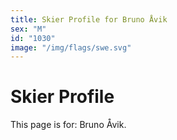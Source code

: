 ```yaml
---
title: Skier Profile for Bruno Åvik
sex: "M"
id: "1030"
image: "/img/flags/swe.svg" 
---
```


# Skier Profile

This page is for: Bruno Åvik.
    
